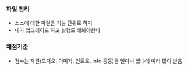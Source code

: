 
### 파일 정리
* 소스에 대한 파일은 기능 단위로 하기
* 내가 업그레이드 하고 실행도 해봐야한다

### 채점기준
* 점수는 자원(오디오, 이미지, 인트로, info 등등)을 얼마나 썼냐에 따라 많이 받음

